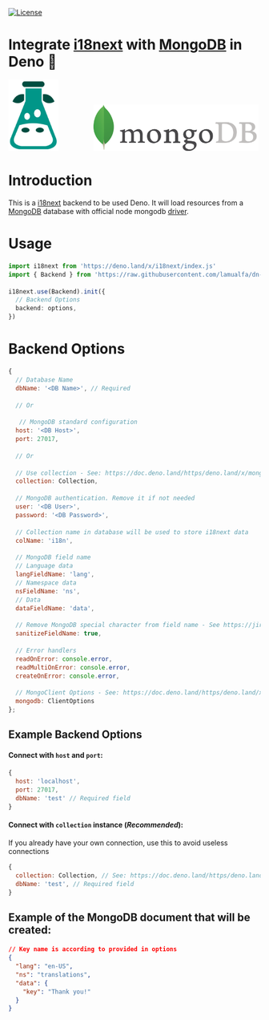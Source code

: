 [![License](https://badgen.net/github/license/lamualfa/dn-i18next-mongo-backend)](LICENSE)
# Integrate [i18next](https://github.com/i18next/i18next) with [MongoDB](https://www.mongodb.com/) in Deno 🦖

<img src="asset/i18next.png" alt="I18next Logo" width="100"/><img src="asset/mongodb.png" alt="MongoDB Logo" width="330" style="margin-left: 70px;"/>

# Introduction

This is a [i18next](https://github.com/i18next/i18next) backend to be used Deno. It will load resources from a [MongoDB](https://www.mongodb.org) database with official node mongodb [driver](https://mongodb.github.io/node-mongodb-native/3.5/).

# Usage

```ts
import i18next from 'https://deno.land/x/i18next/index.js'
import { Backend } from 'https://raw.githubusercontent.com/lamualfa/dn-i18next-mongo-backend/master/mod.ts'

i18next.use(Backend).init({
  // Backend Options
  backend: options,
})
```

# Backend Options

```js
{
  // Database Name
  dbName: '<DB Name>', // Required

  // Or

   // MongoDB standard configuration
  host: '<DB Host>',
  port: 27017,

  // Or

  // Use collection - See: https://doc.deno.land/https/deno.land/x/mongo/mod.ts#Collection
  collection: Collection,

  // MongoDB authentication. Remove it if not needed
  user: '<DB User>',
  password: '<DB Password>',

  // Collection name in database will be used to store i18next data
  colName: 'i18n',

  // MongoDB field name
  // Language data
  langFieldName: 'lang',
  // Namespace data
  nsFieldName: 'ns',
  // Data
  dataFieldName: 'data',

  // Remove MongoDB special character from field name - See https://jira.mongodb.org/browse/SERVER-3229
  sanitizeFieldName: true,

  // Error handlers
  readOnError: console.error,
  readMultiOnError: console.error,
  createOnError: console.error,

  // MongoClient Options - See: https://doc.deno.land/https/deno.land/x/mongo/mod.ts#ClientOptions
  mongodb: ClientOptions
};
```

## Example Backend Options

#### Connect with `host` and `port`:

```js
{
  host: 'localhost',
  port: 27017,
  dbName: 'test' // Required field
}
```

#### Connect with `collection` instance (_Recommended_):

If you already have your own connection, use this to avoid useless connections

```js
{
  collection: Collection, // See: https://doc.deno.land/https/deno.land/x/mongo/mod.ts#Collection
  dbName: 'test', // Required field
}
```

## Example of the MongoDB document that will be created:

```json
// Key name is according to provided in options
{
  "lang": "en-US",
  "ns": "translations",
  "data": {
    "key": "Thank you!"
  }
}
```
